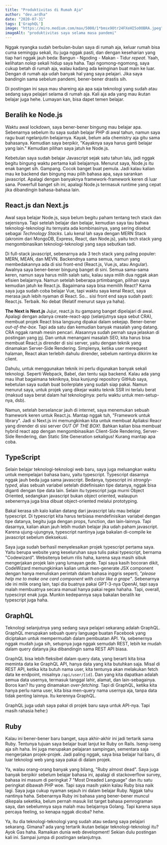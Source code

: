 ```yaml
---
title: "Produktivitas di Rumah Aja"
author: "dev.ardha"
date: "2020-07-31"
tags: ['GraphQL']
image: "https://miro.medium.com/max/5000/1*bmsx9Otr24FXeHI5o0OBRA.jpeg"
imageAlt: "produktivitas saya selama masa pandemi"
---
```

Nggak nyangka sudah berbulan-bulan saya di rumah aja, keluar rumah bisa cuma seminggu sekali, itu juga nggak pasti, dan dengan keseharian yang tiap hari nggak jauh beda: Bangun - Ngoding - Makan - Tidur *repeat*. Yaah, kelihatan *nolep* sekali hidup saya haha. Tapi ngomong-ngomong, saya cukup betah di rumah aja, walau kadang ada keinginan buat main ke luar. Dengan di rumah aja udah banyak hal yang saya pelajari. Jika saya bandingin sama sebelum pandemi, bener-bener drastis sih.

Di postingan ini saya mau shareing aja apa saja teknologi yang sudah atau sedang saya pelajari selama di rumah aja. Kali aja ada yang mau ikutan belajar juga hehe. Lumayan kan, bisa dapet temen belajar.

## Beralih ke Node.js
Waktu awal lockdown, saya bener-bener bingung mau belajar apa. Sebenarnya sebelum itu saya sudah belajar PHP di awal tahun, namun saya ragu buat ngelanjutin belajarnya. Kayak, belum ada chemistry aja gitu sama bahasanya. Kemudian saya berpikir, "Kayaknya saya harus ganti belajar yang lain." Kemudian pilihan saya jatuh ke Node.js.

Kebetulan saya sudah belajar Javascript sejak satu tahun lalu, jadi nggak begitu bingung waktu pertama kali belajarnya. Menurut saya, Node.js itu enak banget sih. Gampang. Cocok banget buat pemula. Jadi kalau kalian mau ke backend dan bingung mau pilih bahasa apa, saya sarankan javascript. Apalagi dengan banyaknya framework-framework keren di luar sana. Powerfull banget sih ini, apalagi Node.js termasuk runtime yang cepat jika dibandingin bahasa-bahasa lain.

## React.js dan Next.js
Awal saya belajar Node.js, saya belum begitu paham tentang tech stack dan sejenisnya. Tapi setelah belajar dan belajar, kemudian saya tau bahwa teknologi-teknologi itu ternyata ada kombinasinya, yang sering disebut sebagai *Technology Stacks*. Lalu kenal lah saya dengan MERN Stack (akronim dari MongoDB, Express, React, dan Node.js), yaitu tech stack yang mengombinasikan teknologi-teknologi yang saya sebutkan tadi.

Di full-stack javascript, sebenarnya ada 3 tech stack yang paling populer: MERN, MEAN, dan MEVN. Backendnya sama semua, namun yang membedakannya ada di sisi front-end (React.js, Vue.js, atau Angular). Awalnya saya bener-bener bingung banget di sini. Semua sama-sama keren, namun saya harus milih salah satu, kalau saya milih dua nggak akan efisien belajarnya. Namun setelah beberapa prtimbangan, pilihan saya kemudian jatuh ke React.js. Bagaimana saya bisa memilih React? Karna saya juga sudah coba belajar Vue, tapi waktu saya kenal React, saya merasa jauh lebih nyaman di React. So... sisi front end saya sudah pasti: React.js. Terbaik. No debat (Relatif menurut saya ya haha).

**The Next is Next.js**
Jujur, react.js itu gampang banget dipelajari di awal. Apalagi dengan adanya create-react-app (selanjutnya saya sebut CRA), membuat projek React bisa langsung dipakai dalam sekejap. Bener-bener *out-of-the-box*. Tapi ada satu dan kemudian banyak masalah yang datang. CRA nggak ramah mesin pencari. Alasannya sudah pernah saya jelaskan di postingan yang [ini](https://devardha.now.sh/blog/alasan-mengapa-saya-jatuh-cinta-dengan-nextjs). Dan untuk menangani masalah SEO, kita harus bisa membuat React.js dirender di sisi server, yaitu dengan teknik yang dinamakan Server-Side Rendering. Simplenya, ketika user merequest halaman, React akan terlebih dahulu dirender, sebelum nantinya dikirim ke client.

Dahulu, untuk menggunakan teknik ini perlu digunakan banyak sekali teknologi. Seperti Webpack, Babel, dan tentu saja backend. Kalau ada yang mau lihat bagaimana tekniknya, bisa kunjungi repository GitHub saya, kebetulan saya sudah buat boilerplate yang sudah siap pakai. Namun menurut saya, untuk projek yang dikejar waktu teknik SSR ini terlalu berat (maksud saya berat dalam hal teknologinya: perlu waktu untuk men-setup-nya, dsb).

Namun, setelah berselancar jauh di internet, saya menemukan sebuah framework keren untuk React.js. Mantap nggak tuh, "Framework untuk library". Jadi si Next.js ini memungkinkan kita untuk membuat Apliaksi Reacr yang dirender di sisi server *OUT OF THE BOX!*. Bahkan kalian bisa membuat hybrid react app dengan mengombinasikan Client-Side Rendering, Server-Side Rendering, dan Static Site Generation sekaligus! Kurang mantap apa coba. 

## TypeScript
Selain belajar teknologi-teknologi web baru, saya juga meluangkan waktu untuk mempelajari bahasa baru, yaitu typescript. Typescript dasarnya nggak jauh beda juga sama javascript. Bedanya, typescript ini *strongly-typed*, alias sebuah variabel setelah didefinisakn tipe datanya, nggak bisa diganti dengan tipe data lain. Selain itu typescript juga murni Object Oriented, sedangkan javascript bukan object oriented, walaupun sebenernya juga bisa dibuat object-oriented melalui prototyping.

Bakal kerasa sih kalo kalian datang dari javascript lalu mau belajar typescript. Di typescript kita harus terbiasa mendefinisikan variabel dengan tipe datanya, begitu juga dengan props, function, dan lain-lainnya. Tapi dasarnya, kalian akan jauh lebih mudah belajar jika udah paham javascript. Karena ujung-ujungnya, typescript nantinya juga bakalan di-compile ke javascript sebelum dieksekusi.

Saya juga sudah berhasil menyelesaikan projek typescript pertama saya. Yaitu berupa website yang keseluruhan saya tulis pakai typescript, bernama "Codewizard". Websitenya belum rilis haha, karena saya masih sibuk mengerjakan projek lain yang lumayan gede. Tapi saya kasih bocoran dikit, CodeWizard memungkinkan kalian untuk men-generate JSX component dengan hanya menuliskan perintah dalam bahasa inggris seperti, *"please help me to make one card component with color like a grape"*. Sebenarnya ide ini milik orang lain, tapi dia buatnya pakai GPT-3-nya OpenAI, tapi saya malah membuatnya secara manual hanya pakai regex hahaha. Tapi, overall, typescirpt enak juga. Munkin kedepannya saya bakalan beralih ke typescript juga haha.

## GraphQL
Teknologi selanjutnya yang sedang saya pelajari sekarang adalah GraphQL. GraphQL merupakan sebuah query language buatan Facebook yang diciptakan untuk mempermudah dalam pembuatan API. Ya, sebenernya nggak mudah juga sih, setupnya juga nggak semudah REST, lebih ke mudah dalam query datanya jika dibandingin sama REST API biasa.

GraphQL bisa lebih fleksibel dalam query data, yang berarti kita bisa meminta data ke GraphQL API, hanya data yang kita butuhkan saja. Misal di REST API, ketika kita butuh nama user, kita tentunya akan melakukan fetch data ke endpoint, misalnya `/api/user/[id]`. Dan yang kita dapatkan adalah semua data usernya, termasuk tanggal lahir, alamat, dan lain-sebagainya. Boros kan? Itu yang dinamakan *over-fetching*. Tapi di GraphQL, ketika kita hanya perlu nama user, kita bisa men-query nama usernya aja, tanpa data tidak penting lainnya. Itu kerennya GraphQL.

GraphQL juga udah saya pakai di projek baru saya untuk API-nya. Tapi masih rahasia hehe:)

## Ruby
Kalau ini bener-bener baru banget, saya akhir-akhir ini jadi tertarik sama Ruby. Tentunya tujuan saya belajar buat lanjut ke Ruby on Rails. Iseng-iseng aja sih haha. Ini juga merupakan pelajaran sampingan, sementara saja mengerjakan projek-projek. Jadi paling nggak, saya bisa belajar hal baru, di luar teknologi web yang saya pakai di dalam projek.

Ya, walau orang-orang banyak yang bilang, "Ruby almost dead". Saya juga banyak berpikir sebelum belajar bahasa ini, apalagi di stackoverflow survey, bahasa ini masum di peringkat 7 "Most Dreaded Language" dan itu satu peringkat dibawah PHP woe. Tapi saya masih yakin kalau Ruby bisa naik lagi. Saya juga cukup nyaman sejauh ini dalam belajar Ruby. Nggak tahu nantinya haha. Sebenarnya Ruby ini bahasa yang bener-bener muncul dikepala seketika, belum pernah masuk list target bahasa pemrograman saya, dan sebelumnya saya malah mau belajarnya Golang. Tapi karena saya percaya feeling, so kenapa nggak dicoba? hehe.

Ya, itu dia teknologi-teknologi yang sudah atau sedang saya pelajari sekarang. Gimana? ada yang tertarik ikutan belajar teknologi-teknologi itu? Ayok Gas haha. Ramaikan dunia web development! Sekian dulu postingan kali ini. Sampai jumpa di postingan selanjutnya.
